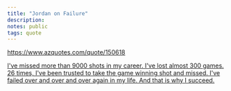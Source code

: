 ```yaml
---
title: "Jordan on Failure"
description: 
notes: public
tags: quote
---
```


https://www.azquotes.com/quote/150618

[I've missed more than 9000 shots in my career. I've lost almost 300 games. 26 times, I've been trusted to take the game winning shot and missed. I've failed over and over and over again in my life. And that is why I succeed.](https://www.azquotes.com/quote/150618)


